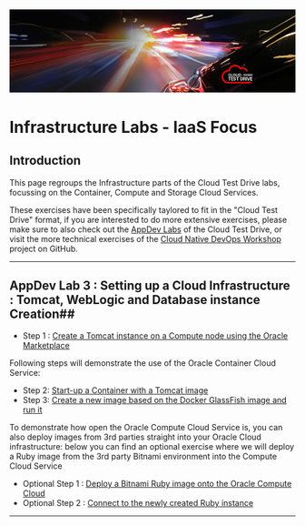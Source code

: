 ![](../common/images/customer.logo.png)
---
# Infrastructure Labs - IaaS Focus #

## Introduction ##

This page regroups the Infrastructure parts of the Cloud Test Drive labs, focussing on the Container, Compute and Storage Cloud Services.

These exercises have been specifically taylored to fit in the "Cloud Test Drive" format, if you are interested to do more extensive exercises, please make sure to also check out the [AppDev Labs](https://github.com/CloudTestDrive/EventLabs/blob/master/AppDev/README.md) of the Cloud Test Drive, or visit the more technical exercises of the [Cloud Native DevOps Workshop](https://github.com/oracle/cloud-native-devops-workshop) project on GitHub.

----

## AppDev Lab 3 : Setting up a Cloud Infrastructure : Tomcat, WebLogic and Database instance Creation##
+ Step 1 : [Create a Tomcat instance on a Compute node using the Oracle Marketplace](../AppDev/bitnami/tomcat.md)

Following steps will demonstrate the use of the Oracle Container Cloud Service:
- Step 2: [Start-up a Container with a Tomcat image](../AppDev/container/tomcat_deploy.md)
- Step 3: [Create a new image based on the Docker GlassFish image and run it](../AppDev/container/glassfish_import.md)


To demonstrate how open the Oracle Compute Cloud Service is, you can also deploy images from 3rd parties straight into your Oracle Cloud infrastructure: below you can find an optional exercise where we will deploy a Ruby image from the 3rd party Bitnami environment into the Compute Cloud Service
+ Optional Step 1 : [Deploy a Bitnami Ruby image onto the Oracle Compute Cloud](../AppDev/bitnami/create_account.md)
+ Optional Step 2 : [Connect to the newly created Ruby instance](../AppDev/bitnami/connect.md)

----
